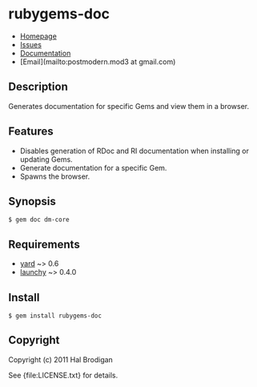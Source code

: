 # rubygems-doc

* [Homepage](http://github.org/postmodern/rubygems-doc)
* [Issues](http://github.org/postmodern/rubygems-doc/issues)
* [Documentation](http://rubydoc.info/gems/rubygems-doc/frames)
* [Email](mailto:postmodern.mod3 at gmail.com)

## Description

Generates documentation for specific Gems and view them in a browser.

## Features

* Disables generation of RDoc and RI documentation when installing or
  updating Gems.
* Generate documentation for a specific Gem.
* Spawns the browser.

## Synopsis

    $ gem doc dm-core

## Requirements

* [yard](http://yardoc.org/) ~> 0.6
* [launchy](https://github.com/copiousfreetime/launchy) ~> 0.4.0

## Install

    $ gem install rubygems-doc

## Copyright

Copyright (c) 2011 Hal Brodigan

See {file:LICENSE.txt} for details.

